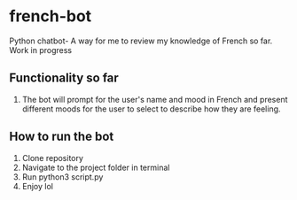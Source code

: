 # french-bot
Python chatbot- A way for me to review my knowledge of French so far. Work in progress

## Functionality so far
1. The bot will prompt for the user's name and mood in French and present different moods for the user to select to describe how they are feeling.

## How to run the bot
1. Clone repository 
2. Navigate to the project folder in terminal
3. Run python3 script.py
3. Enjoy lol
